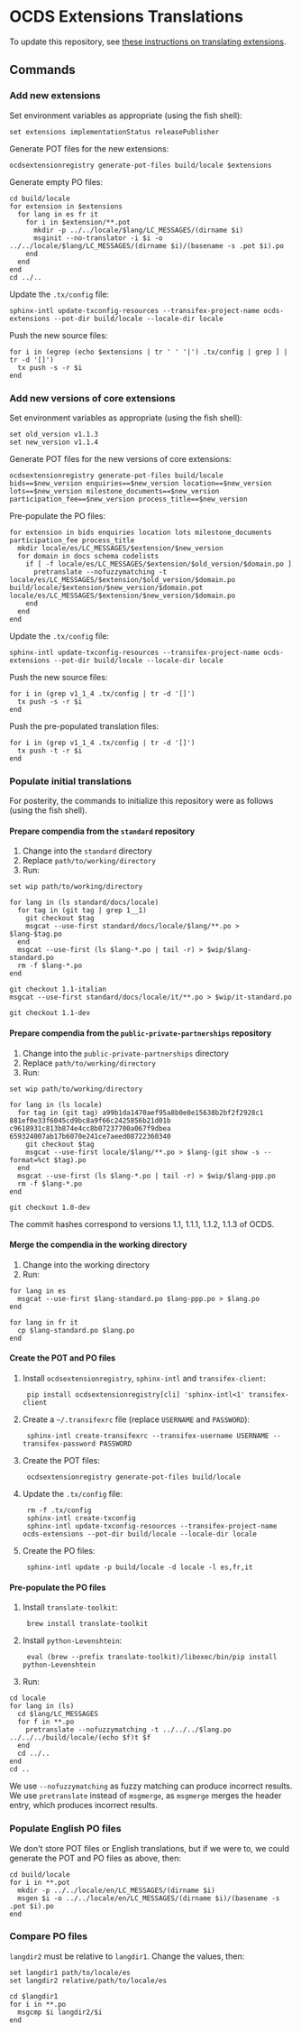# OCDS Extensions Translations

To update this repository, see [these instructions on translating extensions](https://ocdsextensionregistry.readthedocs.io/en/latest/translation.html).

## Commands

### Add new extensions

Set environment variables as appropriate (using the fish shell):

```
set extensions implementationStatus releasePublisher
```

Generate POT files for the new extensions:

```
ocdsextensionregistry generate-pot-files build/locale $extensions
```

Generate empty PO files:

```
cd build/locale
for extension in $extensions
  for lang in es fr it
    for i in $extension/**.pot
      mkdir -p ../../locale/$lang/LC_MESSAGES/(dirname $i)
      msginit --no-translator -i $i -o ../../locale/$lang/LC_MESSAGES/(dirname $i)/(basename -s .pot $i).po
    end
  end
end
cd ../..
```

Update the `.tx/config` file:

```
sphinx-intl update-txconfig-resources --transifex-project-name ocds-extensions --pot-dir build/locale --locale-dir locale 
```

Push the new source files:

```
for i in (egrep (echo $extensions | tr ' ' '|') .tx/config | grep ] | tr -d '[]')
  tx push -s -r $i
end
```

### Add new versions of core extensions

Set environment variables as appropriate (using the fish shell):

```
set old_version v1.1.3
set new_version v1.1.4
```

Generate POT files for the new versions of core extensions:

```
ocdsextensionregistry generate-pot-files build/locale bids==$new_version enquiries==$new_version location==$new_version lots==$new_version milestone_documents==$new_version participation_fee==$new_version process_title==$new_version
```

Pre-populate the PO files:

```
for extension in bids enquiries location lots milestone_documents participation_fee process_title
  mkdir locale/es/LC_MESSAGES/$extension/$new_version
  for domain in docs schema codelists
    if [ -f locale/es/LC_MESSAGES/$extension/$old_version/$domain.po ]
      pretranslate --nofuzzymatching -t locale/es/LC_MESSAGES/$extension/$old_version/$domain.po build/locale/$extension/$new_version/$domain.pot locale/es/LC_MESSAGES/$extension/$new_version/$domain.po
    end
  end
end
```

Update the `.tx/config` file:

```
sphinx-intl update-txconfig-resources --transifex-project-name ocds-extensions --pot-dir build/locale --locale-dir locale 
```

Push the new source files:

```
for i in (grep v1_1_4 .tx/config | tr -d '[]')
  tx push -s -r $i
end
```

Push the pre-populated translation files:

```
for i in (grep v1_1_4 .tx/config | tr -d '[]')
  tx push -t -r $i
end
```

### Populate initial translations

For posterity, the commands to initialize this repository were as follows (using the fish shell).

#### Prepare compendia from the `standard` repository

1. Change into the `standard` directory
1. Replace `path/to/working/directory`
1. Run:

```
set wip path/to/working/directory

for lang in (ls standard/docs/locale)
  for tag in (git tag | grep 1__1)
    git checkout $tag
    msgcat --use-first standard/docs/locale/$lang/**.po > $lang-$tag.po
  end
  msgcat --use-first (ls $lang-*.po | tail -r) > $wip/$lang-standard.po
  rm -f $lang-*.po
end

git checkout 1.1-italian
msgcat --use-first standard/docs/locale/it/**.po > $wip/it-standard.po

git checkout 1.1-dev
```

#### Prepare compendia from the `public-private-partnerships` repository

1. Change into the `public-private-partnerships` directory
1. Replace `path/to/working/directory`
1. Run:

```
set wip path/to/working/directory

for lang in (ls locale)
  for tag in (git tag) a99b1da1470aef95a8b0e0e15638b2bf2f2928c1 881ef0e33f6045cd9bc8a9f66c2425856b21d01b c9618931c813b874e4cc8b07237700a067f9dbea 659324007ab17b6070e241ce7aeed08722360340
    git checkout $tag
    msgcat --use-first locale/$lang/**.po > $lang-(git show -s --format=%ct $tag).po
  end
  msgcat --use-first (ls $lang-*.po | tail -r) > $wip/$lang-ppp.po
  rm -f $lang-*.po
end

git checkout 1.0-dev
```

The commit hashes correspond to versions 1.1, 1.1.1, 1.1.2, 1.1.3 of OCDS.

#### Merge the compendia in the working directory

1. Change into the working directory
1. Run:

```
for lang in es
  msgcat --use-first $lang-standard.po $lang-ppp.po > $lang.po
end

for lang in fr it
  cp $lang-standard.po $lang.po
end
```

#### Create the POT and PO files

1. Install `ocdsextensionregistry`, `sphinx-intl` and `transifex-client`:

        pip install ocdsextensionregistry[cli] 'sphinx-intl<1' transifex-client

1. Create a `~/.transifexrc` file (replace `USERNAME` and `PASSWORD`):

        sphinx-intl create-transifexrc --transifex-username USERNAME --transifex-password PASSWORD

1. Create the POT files:

        ocdsextensionregistry generate-pot-files build/locale

1. Update the `.tx/config` file:

        rm -f .tx/config
        sphinx-intl create-txconfig
        sphinx-intl update-txconfig-resources --transifex-project-name ocds-extensions --pot-dir build/locale --locale-dir locale

1. Create the PO files:

        sphinx-intl update -p build/locale -d locale -l es,fr,it

#### Pre-populate the PO files

1. Install `translate-toolkit`:

        brew install translate-toolkit

1. Install `python-Levenshtein`:

        eval (brew --prefix translate-toolkit)/libexec/bin/pip install python-Levenshtein

1. Run:

```
cd locale
for lang in (ls)
  cd $lang/LC_MESSAGES
  for f in **.po
    pretranslate --nofuzzymatching -t ../../../$lang.po ../../../build/locale/(echo $f)t $f
  end
  cd ../..
end
cd ..
```

We use `--nofuzzymatching` as fuzzy matching can produce incorrect results. We use `pretranslate` instead of `msgmerge`, as `msgmerge` merges the header entry, which produces incorrect results.

### Populate English PO files

We don't store POT files or English translations, but if we were to, we could generate the POT and PO files as above, then:

```
cd build/locale
for i in **.pot
  mkdir -p ../../locale/en/LC_MESSAGES/(dirname $i)
  msgen $i -o ../../locale/en/LC_MESSAGES/(dirname $i)/(basename -s .pot $i).po
end
```

### Compare PO files

`langdir2` must be relative to `langdir1`. Change the values, then:

```
set langdir1 path/to/locale/es
set langdir2 relative/path/to/locale/es

cd $langdir1
for i in **.po
  msgcmp $i langdir2/$i
end
```
